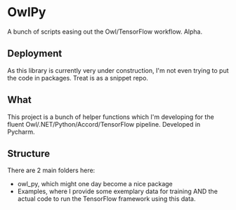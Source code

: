 # OwlPy
A bunch of scripts easing out the Owl/TensorFlow workflow. Alpha.

## Deployment
As this library is currently very under construction, I'm not even trying to put the code in packages. Treat is as a snippet repo.

## What
This project is a bunch of helper functions which I'm developing for the fluent Owl/.NET/Python/Accord/TensorFlow pipeline.
Developed in Pycharm.

## Structure
There are 2 main folders here:
- owl_py, which might one day become a nice package
- Examples, where I provide some exemplary data for training AND the actual code to run the TensorFlow framework using this data.